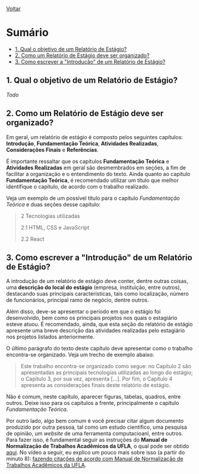 [Voltar](README.md)
# Sumário  <!-- omit in toc -->
- [1. Qual o objetivo de um Relatório de Estágio?](#1-qual-o-objetivo-de-um-relatório-de-estágio)
- [2. Como um Relatório de Estágio deve ser organizado?](#2-como-um-relatório-de-estágio-deve-ser-organizado)
- [3. Como escrever a "Introdução" de um Relatório de Estágio?](#3-como-escrever-a-introdução-de-um-relatório-de-estágio)

## 1. Qual o objetivo de um Relatório de Estágio?
*Todo*

## 2. Como um Relatório de Estágio deve ser organizado?
Em geral, um relatório de estágio é composto pelos seguintes capítulos: **Introdução**, **Fundamentação Teórica**, **Atividades Realizadas**, **Considerações Finais** e **Referências**. 

É importante ressaltar que os capítulos **Fundamentação Teórica** e **Atividades Realizadas** em geral são desmembrados em seções, a fim de facilitar a organização e o entendimento do texto. Ainda quanto ao capítulo **Fundamentação Teórica**, é recomendado utilizar um título que melhor identifique o capítulo, de acordo com o trabalho realizado.

Veja um exemplo de um possível título para o capítulo *Fundamentação Teórica* e duas seções desse capítulo:

> 2 Tecnologias utilizadas
> 
> 2.1 HTML, CSS e JavaScript
> 
> 2.2 React


## 3. Como escrever a "Introdução" de um Relatório de Estágio?
A introdução de um relatório de estágio deve conter, dentre outras coisas, uma **descrição do local do estágio** (empresa, instituição, entre outros), destacando suas principais características, tais como localização, número de funcionários, principal ramo de negócio, dentre outros.

Além disso, deve-se apresentar o período em que o estágio foi desenvolvido, bem como os principais projetos nos quais o estagiário esteve atuou. É recomendado, ainda, que esta seção do relatório de estágio apresente uma breve descrição das atividades realizadas pelo estagiário nos projetos listados anteriormente.

O último parágrafo do texto deste capítulo deve apresentar como o trabalho encontra-se organizado. Veja um trecho de exemplo abaixo: 

> Este trabalho encontra-se organizado como segue: no Capítulo 2 são apresentadas as principais tecnologias utilizadas ao longo do estágio; o Capítulo 3, por sua vez, apresenta [...]. Por fim, o Capítulo 4 apresenta as considerações finais deste relatório de estágio.

Não é comum, neste capítulo, aparecer figuras, tabelas, quadros, entre outros. Deixe isso para os capítulos a frente, principalmente o capítulo *Fundamentação Teórica*. 

Por outro lado, algo bem comum é você precisar citar algum documento produzido por outra pessoa, tal como um estudo científico, uma pesquisa de opinião, um *website* de uma ferramenta computacioanl, entre outros. Para fazer isso, é fundamental seguir as instruções do **Manual de Normalização de Trabalhos Acadêmicos da UFLA**, o qual pode ser obtido [aqui](http://repositorio.ufla.br/jspui/handle/1/41282). No vídeo a seguir, eu explico um pouco mais sobre isso (a partir do minuto 8): [fazendo citações de acordo com Manual de Normalização de Trabalhos Acadêmicos da UFLA](https://www.youtube.com/watch?v=KqeUe-H5yGo&t=480s).